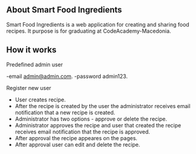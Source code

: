 ## About Smart Food Ingredients

Smart Food Ingredients is a web application for creating and sharing food recipes. It purpose is for graduating at CodeAcademy-Macedonia.

## How it works

Predefined admin user

-email admin@admin.com.
-password admin123.

Register new user

- User creates recipe.
- After the recipe is created by the user the administrator receives email notification that a new recipe is created.
- Administrator has two options - approve or delete the recipe.
- Administrator approves the recipe and user that created the recipe receives email notification that the recipe is approved.
- After approval the recipe appeares on the pages.
- After approval user can edit and delete the recipe. 